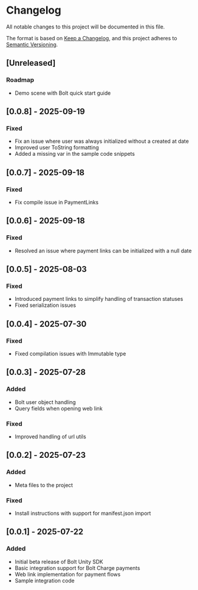 # Changelog

All notable changes to this project will be documented in this file.

The format is based on [Keep a Changelog](https://keepachangelog.com/en/1.0.0/),
and this project adheres to [Semantic Versioning](https://semver.org/spec/v2.0.0.html).

## [Unreleased]

### Roadmap
- Demo scene with Bolt quick start guide

## [0.0.8] - 2025-09-19
### Fixed
- Fix an issue where user was always initialized without a created at date
- Improved user ToString formatting
- Added a missing var in the sample code snippets

## [0.0.7] - 2025-09-18
### Fixed
- Fix compile issue in PaymentLinks

## [0.0.6] - 2025-09-18

### Fixed
- Resolved an issue where payment links can be initialized with a null date

## [0.0.5] - 2025-08-03

### Fixed
- Introduced payment links to simplify handling of transaction statuses
- Fixed serialization issues

## [0.0.4] - 2025-07-30

### Fixed
- Fixed compilation issues with Immutable type

## [0.0.3] - 2025-07-28

### Added
- Bolt user object handling
- Query fields when opening web link

### Fixed
- Improved handling of url utils

## [0.0.2] - 2025-07-23

### Added
- Meta files to the project

### Fixed
- Install instructions with support for manifest.json import

## [0.0.1] - 2025-07-22

### Added
- Initial beta release of Bolt Unity SDK
- Basic integration support for Bolt Charge payments
- Web link implementation for payment flows
- Sample integration code